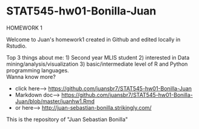 # STAT545-hw01-Bonilla-Juan
HOMEWORK 1

Welcome to Juan's homework1 created in Github and edited locally in Rstudio.

Top 3 things about me: 1) Second year MLIS student 2) interested in Data mining/analysis/visualization 3) basic/intermediate level of R and Python programming languages.   
Wanna know more? 
* click here--> https://github.com/juansbr7/STAT545-hw01-Bonilla-Juan
* Markdown doc--> https://github.com/juansbr7/STAT545-hw01-Bonilla-Juan/blob/master/juanhw1.Rmd
* or here-->  http://juan-sebastian-bonilla.strikingly.com/


This is the repository of "Juan Sebastian Bonilla"
